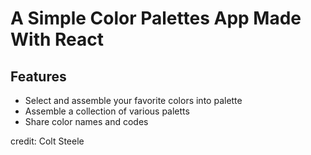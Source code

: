 # A Simple Color Palettes App Made With React

## Features
- Select and assemble your favorite colors into palette
- Assemble a collection of various paletts
- Share color names and codes

credit: Colt Steele
